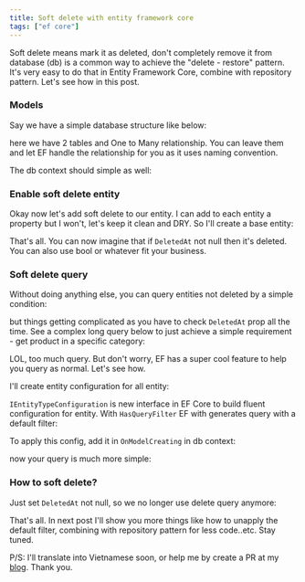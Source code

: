 ```yaml
---
title: Soft delete with entity framework core
tags: ["ef core"]
---
```


Soft delete means mark it as deleted, don't completely remove it from database (db) is a common way to achieve the "delete - restore" pattern. It's very easy to do that in Entity Framework Core, combine with repository pattern. Let's see how in this post.

### Models

Say we have a simple database structure like below:

<script src="https://gist.github.com/oclockvn/c3054056ab3147bdcc67858f98c5e175.js"></script>

here we have 2 tables and One to Many relationship. You can leave them and let EF handle the relationship for you as it uses naming convention.

The db context should simple as well:

<script src="https://gist.github.com/oclockvn/9bafdb51ef2f3ebd779195c133bd2c12.js"></script>

### Enable soft delete entity

Okay now let's add soft delete to our entity. I can add to each entity a property but I won't, let's keep it clean and DRY. So I'll create a base entity:

<script src="https://gist.github.com/oclockvn/d425eb2099e5d6d555fe6887abb9142d.js"></script>

That's all. You can now imagine that if `DeletedAt` not null then it's deleted. You can also use bool or whatever fit your business.

### Soft delete query

Without doing anything else, you can query entities not deleted by a simple condition:

<script src="https://gist.github.com/oclockvn/e4262c7fffb3bbb68431d7e4e8bb834b.js"></script>

but things getting complicated as you have to check `DeletedAt` prop all the time. See a complex long query below to just achieve a simple requirement - get product in a specific category:

<script src="https://gist.github.com/oclockvn/c9d452374d5d07b815257bc94d6d2870.js"></script>

LOL, too much query. But don't worry, EF has a super cool feature to help you query as normal. Let's see how.

I'll create entity configuration for all entity:

<script src="https://gist.github.com/oclockvn/42e704c8da91c0b40bbacfb0ee15b011.js"></script>

`IEntityTypeConfiguration` is new interface in EF Core to build fluent configuration for entity. With `HasQueryFilter` EF with generates query with a default filter:

<script src="https://gist.github.com/oclockvn/5fb4ea3f34b2dc042faeb80c264a94e6.js"></script>

To apply this config, add it in `OnModelCreating` in db context:

<script src="https://gist.github.com/oclockvn/2618a7ee71db92c71ce2d5da50bc3b85.js"></script>

now your query is much more simple:

<script src="https://gist.github.com/oclockvn/a39f26d3af3f7fcdd9315e11338af118.js"></script>

### How to soft delete?

Just set `DeletedAt` not null, so we no longer use delete query anymore:

<script src="https://gist.github.com/oclockvn/a1ad16b019820a7b3436abc005e04647.js"></script>

That's all. In next post I'll show you more things like how to unapply the default filter, combining with repository pattern for less code..etc. Stay tuned.

P/S: I'll translate into Vietnamese soon, or help me by create a PR at my [blog](https://github.com/oclockvn/oclockvn.github.io). Thank you.
